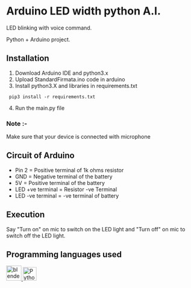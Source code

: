 # Arduino LED width python A.I.
LED blinking with voice command.

Python + Arduino project.
## Installation
1) Download Arduino IDE and python3.x
2) Upload StandardFirmata.ino code in arduino
3) Install python3.X and libraries in requirements.txt

``` pip3 install -r requirements.txt```

4) Run the main.py file
### Note :-
Make sure that your device is connected with microphone

## Circuit of Arduino

*  Pin 2 = Positive terminal of 1k ohms resistor
*  GND   = Negative terminal of the battery
*  5V    = Positive terminal of the battery
*  LED +ve terminal = Resistor -ve Terminal
*  LED -ve terminal = -ve terminal of battery

## Execution
Say "Turn on" on mic to switch on the LED light and "Turn off" on mic to switch off the LED light.

## Programming languages used
<a href="https://www.arduino.cc/" target="_blank" rel="noreferrer"> <img src="https://cdn.arduino.cc/header-footer/prod/assets/favicon-arduino/favicon.ico" alt="blender" width="40" height="40"/> </a><a href="https://www.python.org/" target="_blank" rel="noreferrer"><img src="https://raw.githubusercontent.com/danielcranney/readme-generator/main/public/icons/skills/python-colored.svg" width="36" height="36" alt="Python" /></a>
